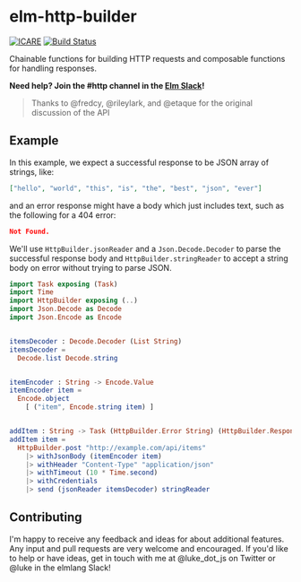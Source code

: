 # elm-http-builder

[![ICARE](https://icarebadge.com/ICARE-white.png)](https://icarebadge.com)
[![Build Status](https://travis-ci.org/lukewestby/elm-http-builder.svg?branch=master)](https://travis-ci.org/lukewestby/elm-http-builder)

Chainable functions for building HTTP requests and composable functions for handling responses.

**Need help? Join the #http channel in the [Elm Slack](https://elmlang.herokuapp.com)!**


> Thanks to @fredcy, @rileylark, and @etaque for the original discussion of the
  API

## Example

In this example, we expect a successful response to be JSON array of strings,
like:

```json
["hello", "world", "this", "is", "the", "best", "json", "ever"]
```

and an error response might have a body which just includes text, such as the
following for a 404 error:

```json
Not Found.
```

We'll use `HttpBuilder.jsonReader` and a `Json.Decode.Decoder` to parse the
successful response body and `HttpBuilder.stringReader` to accept a string
body on error without trying to parse JSON.

```elm
import Task exposing (Task)
import Time
import HttpBuilder exposing (..)
import Json.Decode as Decode
import Json.Encode as Encode


itemsDecoder : Decode.Decoder (List String)
itemsDecoder =
  Decode.list Decode.string


itemEncoder : String -> Encode.Value
itemEncoder item =
  Encode.object
    [ ("item", Encode.string item) ]


addItem : String -> Task (HttpBuilder.Error String) (HttpBuilder.Response (List String))
addItem item =
  HttpBuilder.post "http://example.com/api/items"
    |> withJsonBody (itemEncoder item)
    |> withHeader "Content-Type" "application/json"
    |> withTimeout (10 * Time.second)
    |> withCredentials
    |> send (jsonReader itemsDecoder) stringReader
```

## Contributing

 I'm happy to receive any feedback and ideas for about additional features. Any
input and pull requests are very welcome and encouraged. If you'd like to help
or have ideas, get in touch with me at @luke_dot_js on Twitter or @luke in the
elmlang Slack!
